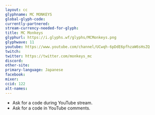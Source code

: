 ```yaml
---
layout: cc
glyphname: MC MONKEYS
global-glyph-code: 
currently-partnered: 
stream-currency-needed-for-glyph: 
title: MC Monkeys
glyphurl: https://i.glyphs.wf/glyphs/MCMonkeys.png
glyphwave: 11
youtube: https://www.youtube.com/channel/UCwqh-6pDdE6pfhzaW6sHsZQ
twitch: 
twitter: https://twitter.com/monkeys_mc
discord: 
other-site: 
primary-language: Japanese
facebook: 
mixer: 
ccid: 122
alt-names: 
---
```

* Ask for a code during YouTube stream.
* Ask for a code in YouTube comments.
